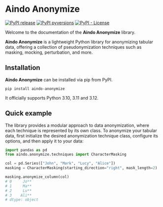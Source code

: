 <!--
SPDX-FileCopyrightText: 2025 Aindo SpA

SPDX-License-Identifier: MIT
-->

# Aindo Anonymize

[![PyPI release](https://img.shields.io/pypi/v/aindo-anonymize.svg)](https://pypi.python.org/pypi/aindo-anonymize)
[![PyPI pyversions](https://img.shields.io/pypi/pyversions/aindo-anonymize.svg)](https://github.com/aindo-com/aindo-anonymize)
[![PyPI - License](https://img.shields.io/pypi/l/aindo-anonymize)](https://github.com/aindo-com/aindo-anonymize/blob/main/LICENSES/MIT.txt)

Welcome to the documentation of the **Aindo Anonymize** library.

**Aindo Anonymize** is a lightweight Python library for anonymizing tabular data,
offering a collection of pseudonymization techniques such as masking, mocking, perturbation, and more.

## Installation

**Aindo Anonymize** can be installed via pip from PyPI.

```shell
pip install aindo-anonymize
```

It officially supports Python 3.10, 3.11 and 3.12.

## Quick example

The library provides a modular approach to data anonymization,
where each technique is represented by its own class.
To anonymize your tabular data, first initialize the desired anonymization technique class,
configure its options, and then apply it to your data:

```python
import pandas as pd
from aindo.anonymize.techniques import CharacterMasking

col = pd.Series(["John", "Mark", "Lucy", "Alice"])
masking = CharacterMasking(starting_direction="right", mask_length=2)

masking.anonymize_column(col)
# 0     Jo**
# 1     Ma**
# 2     Lu**
# 3    Ali**
# dtype: object
```
